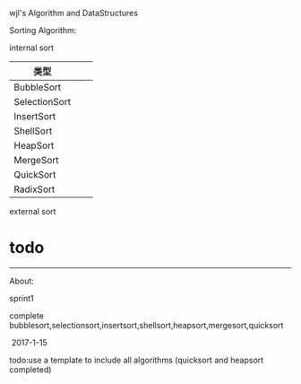 wjl's Algorithm and DataStructures

Sorting Algorithm:

internal sort

| 类型            |      |      |
| ------------- | ---- | ---- |
| BubbleSort    |      |      |
| SelectionSort |      |      |
| InsertSort    |      |      |
| ShellSort     |      |      |
| HeapSort      |      |      |
| MergeSort     |      |      |
| QuickSort     |      |      |
| RadixSort     |      |      |



external sort

# todo

------

About:

sprint1

complete bubblesort,selectionsort,insertsort,shellsort,heapsort,mergesort,quicksort

​                                                                                                                                                                              2017-1-15 

todo:use a template to include all algorithms (quicksort and heapsort completed)



